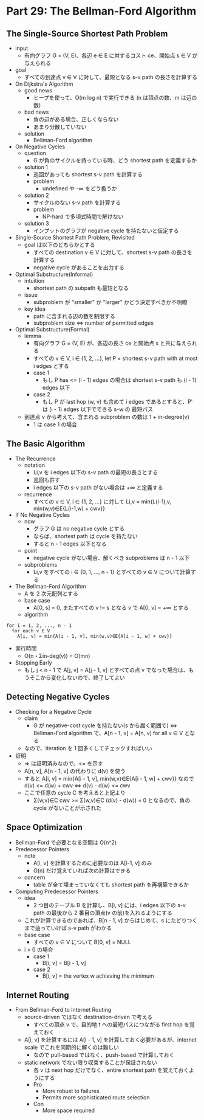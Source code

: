 # Part 29: The Bellman-Ford Algorithm

## The Single-Source Shortest Path Problem

- input
  - 有向グラフ G = (V, E)、各辺 e ∈ E に対するコスト ce、開始点 s ∈ V が与えられる
- goal
  - すべての到達点 v ∈ V に対して、最短となる s-v path の長さを計算する
- On Dijkstra's Algorithm
  - good news
    - ヒープを使って、O(m log n) で実行できる (n は頂点の数、m は辺の数)
  - bad news
    - 負の辺がある場合、正しくならない
    - あまり分散していない
  - solution
    - Bellman-Ford algorithm
- On Negative Cycles
  - question
    - G が負のサイクルを持っている時、どう shortest path を定義するか
  - solution 1
    - 巡回があっても shortest s-v path を計算する
    - problem
      - undefined や -∞ をどう扱うか
  - solution 2
    - サイクルのない s-v path を計算する
    - problem
      - NP-hard で多項式時間で解けない
  - solution 3
    - インプットのグラフが negative cycle を持たないと仮定する
- Single-Source Shortest Path Problem, Revisited
  - goal は以下のどちらかとする
    - すべての destination v ∈ V に対して、shortest s-v path の長さを計算する
    - negative cycle があることを出力する
- Optimal Substructure(Informal)
  - intuition
    - shortest path の subpath も最短となる
  - issue
    - subproblem が "smaller" か "larger" かどう決定すべきか不明瞭
  - key idea
    - path に含まれる辺の数を制限する
    - subproblem size <=> number of permitted edges
- Optimal Substructure(Formal)
  - lemma
    - 有向グラフ G = (V, E) が、各辺の長さ ce と開始点 s と共に与えられる
    - すべての v ∈ V, i ∈ {1, 2, ...}, let P = shortest s-v path with at most i edges とする
    - case 1
      - もし P has <= (i - 1) edges の場合は shortest s-v path も (i - 1) edges 以下
    - case 2
      - もし P が last hop (w, v) も含めて i edges であるとすると、P' は (i - 1) edges 以下でできる s-w の 最短パス
  - 到達点 v から考えて、含まれる subproblem の数は 1 + in-degree(v)
    - 1 は case 1 の場合

## The Basic Algorithm

- The Recurrence
  - notation
    - Li,v を i edges 以下の s-v path の最短の長さとする
    - 巡回も許す
    - i edges 以下の s-v path がない場合は +∞ と定義する
  - recurrence
    - すべての v ∈ V, i ∈ {1, 2, ...} に対して Li,v = min{L(i-1),v, min(w,v)∈E{L(i-1,w) + cwv}}
- If No Negative Cycles
  - now
    - グラフ G は no negative cycle とする
    - ならば、shortest path は cycle を持たない
    - すると n - 1 edges 以下となる
  - point
    - negative cycle がない場合、解くべき subproblems は n - 1 以下
  - subproblems
    - Li,v をすべての i ∈ {0, 1, ..., n - 1} とすべての v ∈ V について計算する
- The Bellman-Ford Algorithm
  - A を 2 次元配列とする
  - base case
    - A[0, s] = 0, またすべての v != s となる v で A[0, v] = +∞ とする
  - algorithm

```
for i = 1, 2, ..., n - 1
  for each v ∈ V
    A[i, v] = min{A[i - 1, v], min(w,v)∈E{A[i - 1, w] + cwv}}
```

- 実行時間
  - O(n・Σin-deg(v)) = O(mn)
- Stopping Early
  - もし j < n - 1 で A[j, v] = A[j - 1, v] とすべての点 v でなった場合は、もうそこから変化しないので、終了してよい

## Detecting Negative Cycles

- Checking for a Negative Cycle
  - claim
    - G が negative-cost cycle を持たない(s から届く範囲で) <=> Bellman-Ford algorithm で、A[n - 1, v] = A[n, v] for all v ∈ V となる
  - なので、iteration を 1 回多くしてチェックすればいい
- 証明
  - => は証明済みなので、<= を示す
  - A[n, v], A[n - 1, v] の代わりに d(v) を使う
  - すると A[i, v] = min{A[i - 1, v], min(w,v)∈E{A[i - 1, w] + cwv}} なので d(v) <= d(w) + cwv <=> d(v) - d(w) <= cwv
  - ここで任意の cycle C を考えると上記より
    - Σ(w,v)∈C cwv >= Σ(w,v)∈C (d(v) - d(w)) = 0 となるので、負の cycle がないことが示された

## Space Optimization

- Bellman-Ford で必要となる空間は O(n^2)
- Predecessor Pointers
  - note
    - A[i, v] を計算するために必要なのは A[i-1, v] のみ
    - O(n) だけ覚えていれば次の計算はできる
  - concern
    - table が全て埋まっていなくても shortest path を再構築できるか
- Computing Predecessor Pointers
  - idea
    - 2 つ目のテーブル B を計算し、B[i, v] には、i edges 以下の s-v path の最後から 2 番目の頂点(v の前)を入れるようにする
  - これが計算できるのであれば、B[n - 1, v] からはじめて、s にたどりつくまで辿っていけば s-v path がわかる
  - base case
    - すべての v ∈ V について B[0, v] = NULL
  - i > 0 の場合
    - case 1
      - B[i, v] = B[i - 1, v]
    - case 2
      - B[i, v] = the vertex w achieving the minimum

## Internet Routing

- From Bellman-Ford to Internet Routing
  - source-driven ではなく destination-driven で考える
    - すべての頂点 v で、目的地 t への最短パスにつながる first hop を覚えておく
  - A[i, v] を計算するには A[i - 1, v] を計算しておく必要があるが、internet scale でこれを同期的に解くのは難しい
    - なので pull-based ではなく、push-based で計算しておく
  - static network でない限り収束することが保証されない
    - 各 v は next hop だけでなく、entire shortest path を覚えておくようにする
    - Pro
      - More robust to failures
      - Permits more sophisticated route selection
    - Con
      - More space required
